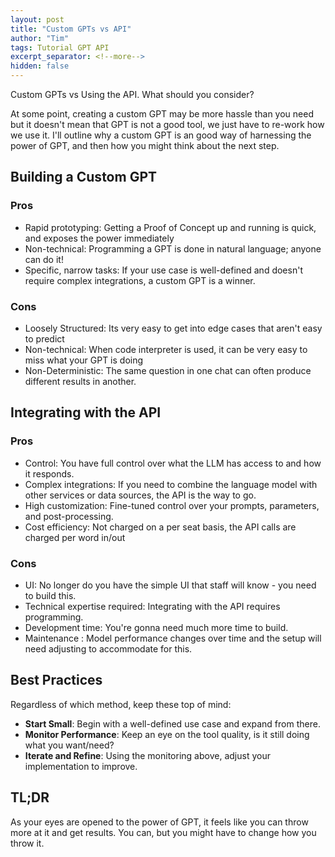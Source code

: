 ```yaml
---
layout: post
title: "Custom GPTs vs API"
author: "Tim"
tags: Tutorial GPT API
excerpt_separator: <!--more-->
hidden: false
---
```


Custom GPTs vs Using the API. What should you consider?
<!--more-->


At some point, creating a custom GPT may be more hassle than you need but it doesn't mean that GPT is not a good tool, we just have to re-work how we use it. I'll outline why a custom GPT is an good way of harnessing the power of GPT, and then how you might think about the next step.

## Building a Custom GPT

### Pros
- Rapid prototyping: Getting a Proof of Concept up and running is quick, and exposes the power immediately
- Non-technical: Programming a GPT is done in natural language; anyone can do it!
- Specific, narrow tasks: If your use case is well-defined and doesn't require complex integrations, a custom GPT is a winner.

### Cons
- Loosely Structured: Its very easy to get into edge cases that aren't easy to predict
- Non-technical: When code interpreter is used, it can be very easy to miss what your GPT is doing
- Non-Deterministic: The same question in one chat can often produce different results in another.

## Integrating with the API

### Pros
- Control: You have full control over what the LLM has access to and how it responds.
- Complex integrations: If you need to combine the language model with other services or data sources, the API is the way to go.
- High customization: Fine-tuned control over your prompts, parameters, and post-processing.
- Cost efficiency: Not charged on a per seat basis, the API calls are charged per word in/out

### Cons
- UI: No longer do you have the simple UI that staff will know - you need to build this.
- Technical expertise required: Integrating with the API requires programming.
- Development time: You're gonna need much more time to build.
- Maintenance : Model performance changes over time and the setup will need adjusting to accommodate for this.


## Best Practices

Regardless of which method, keep these top of mind:

- **Start Small**: Begin with a well-defined use case and expand from there.
- **Monitor Performance**: Keep an eye on the tool quality, is it still doing what you want/need?
- **Iterate and Refine**: Using the monitoring above, adjust your implementation to improve.


## TL;DR

As your eyes are opened to the power of GPT, it feels like you can throw more at it and get results. You can, but you might have to change how you throw it.
